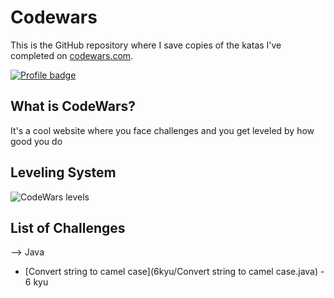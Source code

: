 # Codewars

This is the GitHub repository where I save copies of the katas I've completed on
[codewars.com](https://www.codewars.com/).

[![Profile badge](https://www.codewars.com/users/aliciamorillo/badges/large)](https://www.codewars.com/users/aliciamorillo)

## What is CodeWars?

It's a cool website where you face challenges and you get leveled by how good
you do

## Leveling System

![CodeWars levels](https://i.imgur.com/Vm77XMv.png)

## List of Challenges

--> Java

* [Convert string to camel case](6kyu/Convert string to camel case.java) - 6 kyu
